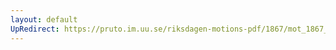 ```yaml
---
layout: default
UpRedirect: https://pruto.im.uu.se/riksdagen-motions-pdf/1867/mot_1867__ak__22/mot_1867__ak__22-002.pdf
---
```

